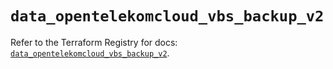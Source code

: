 # `data_opentelekomcloud_vbs_backup_v2`

Refer to the Terraform Registry for docs: [`data_opentelekomcloud_vbs_backup_v2`](https://registry.terraform.io/providers/opentelekomcloud/opentelekomcloud/1.36.33/docs/data-sources/vbs_backup_v2).
